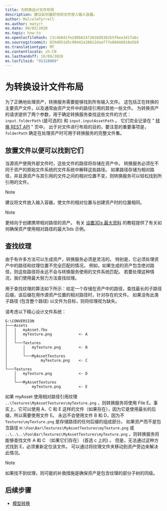 ```yaml
---
title: 为转换设计文件布局
description: 建议如何最好地将文件放入输入容器。
author: MalcolmTyrrell
ms.author: matyrr
ms.date: 09/03/2020
ms.topic: how-to
ms.openlocfilehash: 13c4b841fe2d0b62472628d9382b5f6ee3d1fa6c
ms.sourcegitcommit: 829d951d5c90442a38012daaf77e86046018e5b9
ms.translationtype: MT
ms.contentlocale: zh-CN
ms.lasthandoff: 10/09/2020
ms.locfileid: "91318069"
---
```

# <a name="laying-out-files-for-conversion"></a>为转换设计文件布局

为了正确地处理资产，转换服务需要能够找到所有输入文件。
这包括正在转换的主要资产文件，以及通常由资产文件中的路径引用的其他一些文件。
为转换资产的请求提供了两个参数，用于确定转换服务查找这些文件的方式： `input.folderPath` (是可选的) 和 `input.inputAssetPath` 。
它们完全记录在 " [转换 REST API](conversion-rest-api.md) " 页中。
出于对文件进行布局的目的，要注意的重要事项是， `folderPath` 确定在处理资产时可用于转换服务的完整文件集。

## <a name="placing-files-so-they-can-be-found"></a>放置文件以便可以找到它们

当源资产使用外部文件时，这些文件的路径将存储在资产中。
转换服务必须在不同于资产的原始文件系统的文件系统中解释这些路径。
如果路径存储为相对路径，并且源资产与其引用的文件之间的相对位置不变，则转换服务可以轻松找到所引用的文件。

> [!Note]
> 建议将文件放入输入容器，使文件的相对位置与创建资产时的位置相同。

> [!Note]
> 更倾向于创建携带相对路径的资产。
> 有关 [设置3Ds 最大资料](../../tutorials/modeling/3dsmax-material-setup.md) 的教程提供了有关如何确保资产使用相对路径的最大3ds 示例。

## <a name="finding-textures"></a>查找纹理

由于有许多方法可以生成资产，转换服务必须是灵活的。
特别是，它必须处理资产中的路径和纹理位置不完全匹配的情况。
例如，如果生成的资产包含绝对路径，则这些路径将永远不会与转换服务使用的文件系统匹配。
若要处理这种情况，我们使用最大努力方法查找纹理。

用于查找纹理的算法如下所示：给定一个存储在资产中的路径，查找最长的子路径后缀，该后缀在用作源资产位置的相对路径时，针对存在的文件。
如果没有此类子路径 (包含整个路径) 以文件为目标，则将纹理视为缺失。

请考虑以下精心设计文件系统： 
```
G:\CONVERSION
├───Assets
│   │   myAsset.fbx
│   │   myTexture.png            <- A
│   │
│   └───Textures
│       │   myTexture.png        <- B
│       │
│       └───MyAssetTextures
│               myTexture.png    <- C
│
└───Textures
    │   myTexture.png            <- D
    │
    └───MyAssetTextures
            myTexture.png        <- E
```
如果 myAsset 使用相对路径引用纹理 `..\Textures\MyAssetTextures\myTexture.png` ，则转换服务将使用 File E。事实上，它可以使用 A、C 和 E 这样的文件（如果存在），因为它是使用最长的后缀，所以需要使用文件 E。
永远不会使用文件 B 和 D，因为不 `Textures\myTexture.png` 是存储路径的任何后缀的组成部分。
如果资产而不是包含路径 `H:\Foo\Bar\Textures\MyAssetTextures\myTexture.png` 或 `..\..\..\Foo\Bar\Textures\MyAssetTextures\myTexture.png` ，则转换服务将能够查找文件 A 和 C （如果它们存在） (首选 c 上的) 。 但是，无法通过这种方式找到 E，必须重新定位该文件。
可以通过将纹理文件夹移动到资产旁边来解决此情况。

> [!Note]
> 如果找不到纹理，则可能的补救措施是确保资产是包含纹理的部分子树的同级。

## <a name="next-steps"></a>后续步骤

- [模型转换](model-conversion.md)
